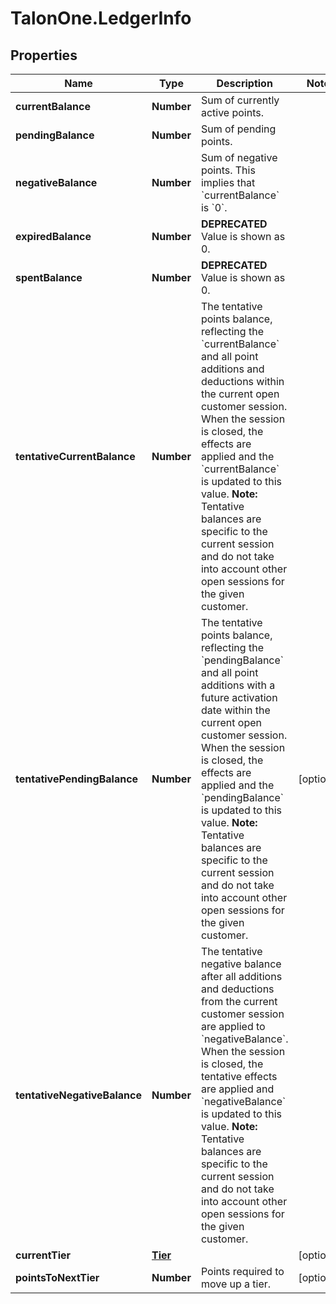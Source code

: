 # TalonOne.LedgerInfo

## Properties

Name | Type | Description | Notes
------------ | ------------- | ------------- | -------------
**currentBalance** | **Number** | Sum of currently active points. | 
**pendingBalance** | **Number** | Sum of pending points. | 
**negativeBalance** | **Number** | Sum of negative points. This implies that &#x60;currentBalance&#x60; is &#x60;0&#x60;. | 
**expiredBalance** | **Number** | **DEPRECATED** Value is shown as 0.  | 
**spentBalance** | **Number** | **DEPRECATED** Value is shown as 0.  | 
**tentativeCurrentBalance** | **Number** | The tentative points balance, reflecting the &#x60;currentBalance&#x60; and all point additions and deductions within the current open customer session. When the session is closed, the effects are applied and the &#x60;currentBalance&#x60; is updated to this value.  **Note:** Tentative balances are specific to the current session and do not take into account other open sessions for the given customer.  | 
**tentativePendingBalance** | **Number** | The tentative points balance, reflecting the &#x60;pendingBalance&#x60; and all point additions with a future activation date within the current open customer session. When the session is closed, the effects are applied and the &#x60;pendingBalance&#x60; is updated to this value.  **Note:** Tentative balances are specific to the current session and do not take into account other open sessions for the given customer.  | [optional] 
**tentativeNegativeBalance** | **Number** | The tentative negative balance after all additions and deductions from the current customer session are applied to &#x60;negativeBalance&#x60;. When the session is closed, the tentative effects are applied and &#x60;negativeBalance&#x60; is updated to this value.  **Note:** Tentative balances are specific to the current session and do not take into account other open sessions for the given customer.  | 
**currentTier** | [**Tier**](Tier.md) |  | [optional] 
**pointsToNextTier** | **Number** | Points required to move up a tier. | [optional] 


